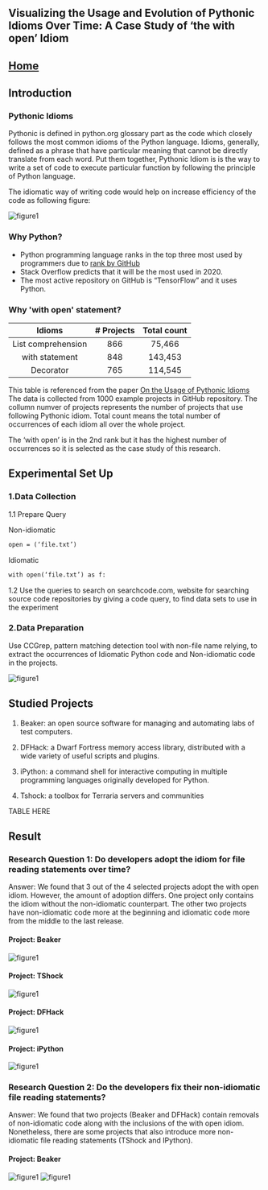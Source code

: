 ## Visualizing the Usage and Evolution of Pythonic Idioms Over Time: A Case Study of ‘the with open’ Idiom

## [Home](https://muict-seru.github.io/iwesep19-idioms/)

## Introduction

### Pythonic Idioms

Pythonic is defined in python.org glossary part as the code which closely follows the most common idioms of the Python language.
Idioms, generally, defined as a phrase that have particular meaning that cannot be directly translate from each word.
Put them together, Pythonic Idiom is is the way to write a set of code to execute particular function by following the principle of Python language.


The idiomatic way of writing code would help on increase efficiency of the code as following figure:

![figure1](https://github.com/MUICT-SERU/iwesep19-idioms/blob/master/Compare.png?raw=true)



### Why Python?

- Python  programming  language  ranks  in  the  top  three  most  used  by programmers due to [rank by GitHub](https://octoverse.github.com/projects#languages)
- Stack Overflow predicts that it will be the most used in 2020.
- The most active repository on GitHub is “TensorFlow” and it uses Python.

### Why 'with open' statement?

|           Idioms           | # Projects |  Total count  |
|:--------------------------:|:----------:|:-------------:|
|    List   comprehension    |     866    |     75,466    |
|     with      statement    |     848    |    143,453    |
|          Decorator         |     765    |    114,545    |

This table is referenced from the paper [On the Usage of Pythonic Idioms](https://www.zora.uzh.ch/id/eprint/156901/1/paper.pdf)
The data is collected from 1000 example projects in GitHub repository. The collumn numver of projects represents the number of projects that use following Pythonic idiom. Total count means the total number of occurrences of each idiom all over the whole project.


The ‘with open’ is in the 2nd rank but it has the highest number of occurrences so it is selected as the case study of this research.


## Experimental Set Up

### 1.Data Collection

1.1 Prepare Query

Non-idiomatic
```markdown
open = (‘file.txt’)
```
Idiomatic
```markdown
with open(‘file.txt’) as f:
```
1.2 Use the queries to search on searchcode.com, website for searching source code repositories by giving a code query,
 to find data sets to use in the experiment

### 2.Data Preparation

Use CCGrep, pattern matching detection tool with non-file name relying, to extract the occurrences of Idiomatic Python code and Non-idiomatic code in the projects.

![figure1](https://github.com/MUICT-SERU/iwesep19-idioms/blob/master/figure/da%20final.png?raw=true)


## Studied Projects

1. Beaker: an open source software for managing and automating labs of test computers.

2. DFHack: a Dwarf Fortress memory access library, distributed with a wide variety of useful scripts and plugins.

3. iPython: a command shell for interactive computing in multiple programming languages originally developed for Python.

4. Tshock: a toolbox for Terraria servers and communities


TABLE HERE


## Result

### Research Question 1: Do developers adopt the idiom for file reading statements over time?

Answer: We found that 3 out of the 4 selected projects adopt the with open idiom. However, the amount of adoption differs. One project only contains the idiom without the non-idiomatic counterpart. The other two projects have non-idiomatic code more at the beginning and idiomatic code more from the middle to the last release. 


#### Project: Beaker
![figure1](https://github.com/MUICT-SERU/iwesep19-idioms/blob/master/figure/BeakerG1.jpg?raw=true)


#### Project: TShock
![figure1](https://github.com/MUICT-SERU/iwesep19-idioms/blob/master/figure/TShockG1.jpg?raw=true)

#### Project: DFHack
![figure1](https://github.com/MUICT-SERU/iwesep19-idioms/blob/master/figure/DFHackG1.jpg?raw=true)

#### Project: iPython
![figure1](https://github.com/MUICT-SERU/iwesep19-idioms/blob/master/figure/IPythonG1.jpg?raw=true)

### Research Question 2: Do the developers fix their non-idiomatic file reading statements?

Answer: We found that two projects (Beaker and DFHack) contain removals of non-idiomatic code along with the inclusions of the with open idiom.  Nonetheless, there are some projects that also introduce more non-idiomatic file reading statements (TShock and IPython).


#### Project: Beaker
![figure1](https://github.com/MUICT-SERU/iwesep19-idioms/blob/master/figure/BeakerG2A.jpg?raw=true)
![figure1](https://github.com/MUICT-SERU/iwesep19-idioms/blob/master/figure/BeakerG2B.jpg?raw=true)

